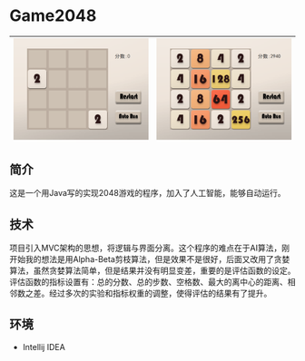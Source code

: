 # Game2048

| ![](game2048.png)  | ![](game2048_1.png)  |
|---|---|

## 简介

这是一个用Java写的实现2048游戏的程序，加入了人工智能，能够自动运行。

## 技术

项目引入MVC架构的思想，将逻辑与界面分离。这个程序的难点在于AI算法，刚开始我的想法是用Alpha-Beta剪枝算法，但是效果不是很好，后面又改用了贪婪算法，虽然贪婪算法简单，但是结果并没有明显变差，重要的是评估函数的设定。评估函数的指标设置有：总的分数、总的步数、空格数、最大的离中心的距离、相邻数之差。经过多次的实验和指标权重的调整，使得评估的结果有了提升。

## 环境

* Intellij IDEA